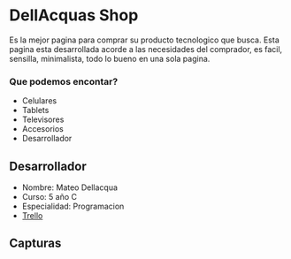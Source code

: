 # DellAcquas Shop

Es la mejor pagina para comprar su producto tecnologico que busca. Esta pagina esta desarrollada acorde a las necesidades del comprador, es facil, sensilla, minimalista, todo lo bueno en una sola pagina.

### Que podemos encontar?

* Celulares
* Tablets
* Televisores
* Accesorios
* Desarrollador
## Desarrollador
* Nombre: Mateo Dellacqua
* Curso: 5 año C
* Especialidad: Programacion
* [Trello](https://trello.com/b/kKRK6bQI/dellacquas-shop)
## Capturas
